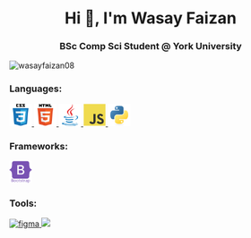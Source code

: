 <h1 align="center">Hi 👋, I'm Wasay Faizan</h1>
<h3 align="center">BSc Comp Sci Student @ York University</h3>

<p align="left"> <img src="https://komarev.com/ghpvc/?username=wasayfaizan08&label=Profile%20views&color=0e75b6&style=flat" alt="wasayfaizan08" /> </p>

<h3 align="left">Languages:</h3>
<p align="left"> <a href="https://developer.android.com" target="_blank" rel="noreferrer"><a href="https://www.w3schools.com/css/" target="_blank" rel="noreferrer"> <img src="https://raw.githubusercontent.com/devicons/devicon/master/icons/css3/css3-original-wordmark.svg" alt="css3" width="40" height="40"/> </a> <a href="https://www.w3.org/html/" target="_blank" rel="noreferrer"> <img src="https://raw.githubusercontent.com/devicons/devicon/master/icons/html5/html5-original-wordmark.svg" alt="html5" width="40" height="40"/> </a> <a href="https://www.java.com" target="_blank" rel="noreferrer"> <img src="https://raw.githubusercontent.com/devicons/devicon/master/icons/java/java-original.svg" alt="java" width="40" height="40"/> </a> <a href="https://developer.mozilla.org/en-US/docs/Web/JavaScript" target="_blank" rel="noreferrer"> <img src="https://raw.githubusercontent.com/devicons/devicon/master/icons/javascript/javascript-original.svg" alt="javascript" width="40" height="40"/> </a> <a href="https://www.python.org" target="_blank" rel="noreferrer"> <img src="https://raw.githubusercontent.com/devicons/devicon/master/icons/python/python-original.svg" alt="python" width="40" height="40"/> </a> 
</p>
    
<h3 align="left">Frameworks:</h3>
<a href="https://getbootstrap.com" target="_blank" rel="noreferrer"> <img src="https://raw.githubusercontent.com/devicons/devicon/master/icons/bootstrap/bootstrap-plain-wordmark.svg" alt="bootstrap" width="40" height="40"/> </a>

<h3 align="left">Tools:</h3>
<a href="https://www.figma.com/" target="_blank" rel="noreferrer"> <img src="https://www.vectorlogo.zone/logos/figma/figma-icon.svg" alt="figma" width="40" height="40"/> </a>

<img src ="https://github-readme-stats.vercel.app/api?username=wasayfaizan08&&show_icons=true&title_color=ffffff&icon_color=bb2acf&text_color=daf7dc&bg_color=151515">

